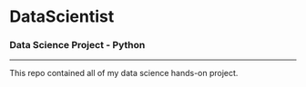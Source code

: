 # DataScientist
### Data Science Project - Python
----

This repo contained all of my data science hands-on project.

